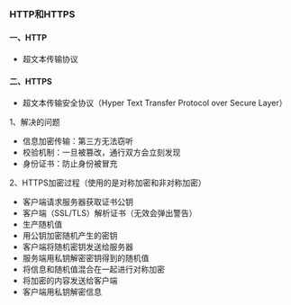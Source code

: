 ### HTTP和HTTPS

#### 一、HTTP
 - 超文本传输协议 

#### 二、HTTPS
 - 超文本传输安全协议（Hyper Text Transfer Protocol over Secure Layer）
 
 
1、解决的问题
- 信息加密传输：第三方无法窃听
- 校验机制：一旦被篡改，通行双方会立刻发现
- 身份证书：防止身份被冒充

2、HTTPS加密过程（使用的是对称加密和非对称加密）
- 客户端请求服务器获取证书公钥
- 客户端（SSL/TLS）解析证书（无效会弹出警告）
- 生产随机值
- 用公钥加密随机产生的密钥
- 客户端将随机密钥发送给服务器
- 服务端用私钥解密密钥得到的随机值
- 将信息和随机值混合在一起进行对称加密
- 将加密的内容发送给客户端
- 客户端用私钥解密信息



